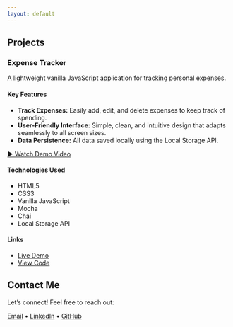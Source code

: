 ```yaml
---
layout: default
---
```


## Projects

### Expense Tracker

A lightweight vanilla JavaScript application for tracking personal expenses.

#### Key Features

- **Track Expenses:** Easily add, edit, and delete expenses to keep track of spending.
- **User-Friendly Interface:** Simple, clean, and intuitive design that adapts seamlessly to all screen sizes.
- **Data Persistence:** All data saved locally using the Local Storage API.

[▶️ Watch Demo Video](assets/videos/expense-tracker-demo.mp4)

#### Technologies Used

- HTML5
- CSS3
- Vanilla JavaScript
- Mocha
- Chai
- Local Storage API

#### Links

- [Live Demo](https://mariella-arias.github.io/expense-tracker)
- [View Code](https://github.com/mariella-arias/expense-tracker)


## Contact Me

Let’s connect! Feel free to reach out:

[Email](mailto:arias.mariella1@gmail.com) • [LinkedIn](https://www.linkedin.com/in/mariella-arias/) • [GitHub](https://github.com/mariella-arias)
